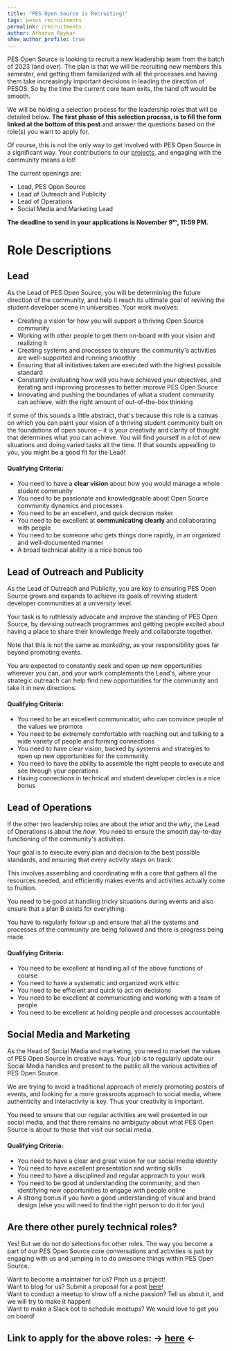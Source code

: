 ```yaml
---
title: "PES Open Source is Recruiting!"
tags: pesos recruitments
permalink: /recruitments
author: Atharva Raykar
show_author_profile: true
---
```


PES Open Source is looking to recruit a new leadership team from the batch of 2023 (and over). The plan is that we will be recruiting new members this semester, and getting them familiarized with all the processes and having them take increasingly important decisions in leading the direction of PESOS. So by the time the current core team exits, the hand off would be smooth.

We will be holding a selection process for the leadership roles that will be detailed below. **The first phase of this selection process, is to fill the form linked at the bottom of this post** and answer the questions based on the role(s) you want to apply for.

Of course, this is not the only way to get involved with PES Open Source in a significant way. Your contributions to our [projects](https://pesos.github.io/projects), and engaging with the community means a lot!

The current openings are:

- Lead, PES Open Source
- Lead of Outreach and Publicity
- Lead of Operations
- Social Media and Marketing Lead

**The deadline to send in your applications is November 9ᵗʰ, 11:59 PM.**

# Role Descriptions

## Lead

As the Lead of PES Open Source, you will be determining the future direction of the community, and help it reach its ultimate goal of reviving the student developer scene in universities.
Your work involves:

-   Creating a vision for how you will support a thriving Open Source community
-   Working with other people to get them on-board with your vision and realizing it
-   Creating systems and processes to ensure the community's activities are well-supported and running smoothly
-   Ensuring that all initiatives taken are executed with the highest possible standard
-   Constantly evaluating how well you have achieved your objectives, and iterating and improving processes to better improve PES Open Source
-   Innovating and pushing the boundaries of what a student community can achieve, with the right amount of out-of-the-box thinking

If some of this sounds a little abstract, that's because this role is a canvas on which you can paint your vision of a thriving student community built on the foundations of open source – it is your creativity and clarity of thought that determines what you can achieve. You will find yourself in a lot of new situations and doing varied tasks all the time. If that sounds appealling to you, you might be a good fit for the Lead!

#### Qualifying Criteria:

-   You need to have a **clear vision** about how you would manage a whole student community
-   You need to be passionate and knowledgeable about Open Source community dynamics and processes
-   You need to be an excellent, and quick decision maker
-   You need to be excellent at **communicating clearly** and collaborating with people
-   You need to be someone who gets things done rapidly, in an organized and well-documented manner
-   A broad technical ability is a nice bonus too

## Lead of Outreach and Publicity

As the Lead of Outreach and Publicity, you are key to ensuring PES Open Source grows and expands to achieve its goals of reviving student developer communities at a university level.

Your task is to ruthlessly advocate and improve the standing of PES Open Source, by devising outreach programmes and getting people excited about having a place to share their knowledge freely and collaborate together.

Note that this is not the same as *marketing*,  as your responsibility goes far beyond promoting events.

You are expected to constantly seek and open up new opportunities wherever you can, and your work complements the Lead's, where your strategic outreach can help find new opportunities for the community and take it in new directions.

#### Qualifying Criteria:

-   You need to be an excellent communicator, who can convince people of the values we promote
-   You need to be extremely comfortable with reaching out and talking to a wide variety of people and forming connections
-   You need to have clear vision, backed by systems and strategies to open up new opportunities for the community
-   You need to have the ability to assemble the right people to execute and see through your operations
-   Having connections in technical and student developer circles is a nice bonus


## Lead of Operations

If the other two leadership roles are about the *what* and the *why*, the Lead of Operations is about the *how*. You need to ensure the smooth day-to-day functioning of the community's activities.

Your goal is to execute every plan and decision to the best possible standards, and ensuring that every activity stays on track.

This involves assembling and coordinating with a core that gathers all the resources needed, and efficiently makes events and activities actually come to fruition.

You need to be good at handling tricky situations during events and also ensure that a plan B exists for everything.

You have to regularly follow up and ensure that all the systems and processes of the community are being followed and there is progress being made.


#### Qualifying Criteria:

-   You need to be excellent at handling all of the above functions of course.
-   You need to have a systematic and organized work ethic
-   You need to be efficient and quick to act on decisions
-   You need to be excellent at communicating and working with a team of people
-   You need to be excellent at holding people and processes accountable


## Social Media and Marketing

As the Head of Social Media and marketing, you need to market the values of PES Open Source in creative ways. Your job is to regularly update our Social Media handles and present to the public all the various activities of PES Open Source.

We are trying to avoid a traditional approach of merely promoting posters of events, and looking for a more grassroots approach to social media, where authenticity and interactivity is key. Thus your creativity is important.

You need to ensure that our regular activities are well presented in our social media, and that there remains no ambiguity about what PES Open Source is about to those that visit our social media.


#### Qualifying Criteria:

-   You need to have a clear and great vision for our social media identity
-   You need to have excellent presentation and writing skills
-   You need to have a disciplined and regular approach to your work
-   You need to be good at understanding the community, and then identifying new opportunities to engage with people online
-   A strong bonus if you have a good understanding of visual and brand design (else you will need to find the right person to do it for you)

## Are there other purely technical roles?

Yes! But we do not do selections for other roles. The way you become a part of our PES Open Source core conversations and activities is just by engaging with us and jumping in to do awesome things within PES Open Source.

Want to become a maintainer for us? Pitch us a project!  
Want to blog for us? Submit a proposal for a post [here](https://github.com/pesos/pesos.github.io/issues/new?assignees=&labels=blog+post+proposal&template=propose-an-article.md&title=%5BBLOG+POST%5D)!  
Want to conduct a meetup to show off a niche passion? Tell us about it, and we will try to make it happen!  
Want to make a Slack bot to schedule meetups? We would love to get you on board!

## Link to apply for the above roles: → [here](https://forms.gle/8bnkqWiSTCL2K1YN7) ←
